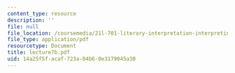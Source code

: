 ```yaml
---
content_type: resource
description: ''
file: null
file_location: /coursemedia/21l-701-literary-interpretation-interpreting-poetry-fall-2003/14a25f5facaf723a04b60e3179045a30_lecture7b.pdf
file_type: application/pdf
resourcetype: Document
title: lecture7b.pdf
uid: 14a25f5f-acaf-723a-04b6-0e3179045a30
---
```

